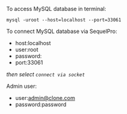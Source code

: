 To access MySQL database in terminal:

```
mysql -uroot --host=localhost --port=33061
```

To connect MySQL database via SequelPro:

- host:localhost
- user:root
- password:
- port:33061

_then select `connect via socket`_

Admin user:
 - user:admin@clone.com
 - password:password
